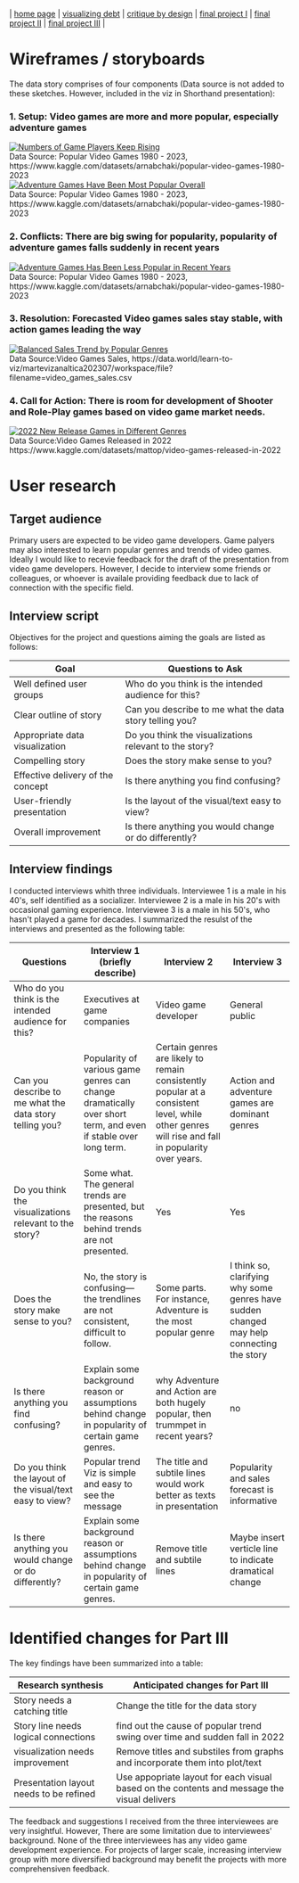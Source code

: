 | [home page](https://lihongzhang2023.github.io/portfolio/) | [visualizing debt](visualizing-government-debt) | [critique by design](critique-by-design) | [final project I](final-project-part-one) | [final project II](final-project-part-two) | [final project III](final-project-part-three) |

# Wireframes / storyboards
The data story comprises of four components (Data source is not added to these sketches. However, included in the viz in Shorthand presentation):   

### 1. Setup: Video games are more and more popular, especially adventure games
<div class='tableauPlaceholder' id='viz1700958524798' style='position: relative'><noscript><a href='#'><img alt='Numbers of Game Players Keep Rising ' src='https:&#47;&#47;public.tableau.com&#47;static&#47;images&#47;Vi&#47;VideoGame-SetUp1&#47;Setup1&#47;1_rss.png' style='border: none' /></a></noscript><object class='tableauViz'  style='display:none;'><param name='host_url' value='https%3A%2F%2Fpublic.tableau.com%2F' /> <param name='embed_code_version' value='3' /> <param name='site_root' value='' /><param name='name' value='VideoGame-SetUp1&#47;Setup1' /><param name='tabs' value='no' /><param name='toolbar' value='yes' /><param name='static_image' value='https:&#47;&#47;public.tableau.com&#47;static&#47;images&#47;Vi&#47;VideoGame-SetUp1&#47;Setup1&#47;1.png' /> <param name='animate_transition' value='yes' /><param name='display_static_image' value='yes' /><param name='display_spinner' value='yes' /><param name='display_overlay' value='yes' /><param name='display_count' value='yes' /><param name='language' value='en-US' /><param name='filter' value='publish=yes' /></object></div>                
<script type='text/javascript'>                    
  var divElement = document.getElementById('viz1700958524798');                    
  var vizElement = divElement.getElementsByTagName('object')[0];                    
  vizElement.style.width='1016px';vizElement.style.height='991px';                    
  var scriptElement = document.createElement('script');                    
  scriptElement.src = 'https://public.tableau.com/javascripts/api/viz_v1.js';                    
  vizElement.parentNode.insertBefore(scriptElement, vizElement);                
</script>  
Data Source: Popular Video Games 1980 - 2023, https://www.kaggle.com/datasets/arnabchaki/popular-video-games-1980-2023  

<div class='tableauPlaceholder' id='viz1700958622082' style='position: relative'><noscript><a href='#'><img alt='Adventure Games Have Been Most Popular Overall ' src='https:&#47;&#47;public.tableau.com&#47;static&#47;images&#47;Vi&#47;VideoGame-SetUp2&#47;Setup2&#47;1_rss.png' style='border: none' /></a></noscript><object class='tableauViz'  style='display:none;'><param name='host_url' value='https%3A%2F%2Fpublic.tableau.com%2F' /> <param name='embed_code_version' value='3' /> <param name='site_root' value='' /><param name='name' value='VideoGame-SetUp2&#47;Setup2' /><param name='tabs' value='no' /><param name='toolbar' value='yes' /><param name='static_image' value='https:&#47;&#47;public.tableau.com&#47;static&#47;images&#47;Vi&#47;VideoGame-SetUp2&#47;Setup2&#47;1.png' /> <param name='animate_transition' value='yes' /><param name='display_static_image' value='yes' /><param name='display_spinner' value='yes' /><param name='display_overlay' value='yes' /><param name='display_count' value='yes' /><param name='language' value='en-US' /><param name='filter' value='publish=yes' /></object></div>               
<script type='text/javascript'>                    
  var divElement = document.getElementById('viz1700958622082');                    
  var vizElement = divElement.getElementsByTagName('object')[0];                    
  vizElement.style.width='1016px';vizElement.style.height='991px';                    
  var scriptElement = document.createElement('script');                    
  scriptElement.src = 'https://public.tableau.com/javascripts/api/viz_v1.js';                    
  vizElement.parentNode.insertBefore(scriptElement, vizElement);                
</script>  
Data Source: Popular Video Games 1980 - 2023, https://www.kaggle.com/datasets/arnabchaki/popular-video-games-1980-2023  

### 2. Conflicts: There are big swing for popularity, popularity of adventure games falls suddenly in recent years
<div class='tableauPlaceholder' id='viz1700960085955' style='position: relative'><noscript><a href='#'><img alt='Adventure Games Has Been Less Popular in Recent Years ' src='https:&#47;&#47;public.tableau.com&#47;static&#47;images&#47;Vi&#47;VideoGame-Conflicts&#47;Conflicts&#47;1_rss.png' style='border: none' /></a></noscript><object class='tableauViz'  style='display:none;'><param name='host_url' value='https%3A%2F%2Fpublic.tableau.com%2F' /> <param name='embed_code_version' value='3' /> <param name='site_root' value='' /><param name='name' value='VideoGame-Conflicts&#47;Conflicts' /><param name='tabs' value='no' /><param name='toolbar' value='yes' /><param name='static_image' value='https:&#47;&#47;public.tableau.com&#47;static&#47;images&#47;Vi&#47;VideoGame-Conflicts&#47;Conflicts&#47;1.png' /> <param name='animate_transition' value='yes' /><param name='display_static_image' value='yes' /><param name='display_spinner' value='yes' /><param name='display_overlay' value='yes' /><param name='display_count' value='yes' /><param name='language' value='en-US' /></object></div>                
<script type='text/javascript'>                    
  var divElement = document.getElementById('viz1700960085955');                    
  var vizElement = divElement.getElementsByTagName('object')[0];                    vizElement.style.width='1016px';vizElement.style.height='991px';                    
  var scriptElement = document.createElement('script');                    
  scriptElement.src = 'https://public.tableau.com/javascripts/api/viz_v1.js';                    vizElement.parentNode.insertBefore(scriptElement, vizElement);                
</script>   
Data Source: Popular Video Games 1980 - 2023, https://www.kaggle.com/datasets/arnabchaki/popular-video-games-1980-2023  

### 3. Resolution: Forecasted Video games sales stay stable, with action games leading the way
<div class='tableauPlaceholder' id='viz1700959056462' style='position: relative'><noscript><a href='#'><img alt='Balanced Sales Trend by Popular Genres ' src='https:&#47;&#47;public.tableau.com&#47;static&#47;images&#47;Vi&#47;VideoGame-Resolutions&#47;Resolution&#47;1_rss.png' style='border: none' /></a></noscript><object class='tableauViz'  style='display:none;'><param name='host_url' value='https%3A%2F%2Fpublic.tableau.com%2F' /> <param name='embed_code_version' value='3' /> <param name='site_root' value='' /><param name='name' value='VideoGame-Resolutions&#47;Resolution' /><param name='tabs' value='no' /><param name='toolbar' value='yes' /><param name='static_image' value='https:&#47;&#47;public.tableau.com&#47;static&#47;images&#47;Vi&#47;VideoGame-Resolutions&#47;Resolution&#47;1.png' /> <param name='animate_transition' value='yes' /><param name='display_static_image' value='yes' /><param name='display_spinner' value='yes' /><param name='display_overlay' value='yes' /><param name='display_count' value='yes' /><param name='language' value='en-US' /><param name='filter' value='publish=yes' /></object></div>                 
<script type='text/javascript'>                    
  var divElement = document.getElementById('viz1700959056462');                    
  var vizElement = divElement.getElementsByTagName('object')[0];                    
  vizElement.style.width='1016px';vizElement.style.height='991px';                    
  var scriptElement = document.createElement('script');                    
  scriptElement.src = 'https://public.tableau.com/javascripts/api/viz_v1.js';                    
  vizElement.parentNode.insertBefore(scriptElement, vizElement);                
</script>   
Data Source:Video Games Sales, https://data.world/learn-to-viz/martevizanaltica202307/workspace/file?filename=video_games_sales.csv  

### 4. Call for Action: There is room for development of Shooter and Role-Play games based on video game market needs.
<div class='tableauPlaceholder' id='viz1700959152539' style='position: relative'><noscript><a href='#'><img alt='2022 New Release Games in Different Genres ' src='https:&#47;&#47;public.tableau.com&#47;static&#47;images&#47;Vi&#47;VideoGame-Action&#47;CallforAction&#47;1_rss.png' style='border: none' /></a></noscript><object class='tableauViz'  style='display:none;'><param name='host_url' value='https%3A%2F%2Fpublic.tableau.com%2F' /> <param name='embed_code_version' value='3' /> <param name='site_root' value='' /><param name='name' value='VideoGame-Action&#47;CallforAction' /><param name='tabs' value='no' /><param name='toolbar' value='yes' /><param name='static_image' value='https:&#47;&#47;public.tableau.com&#47;static&#47;images&#47;Vi&#47;VideoGame-Action&#47;CallforAction&#47;1.png' /> <param name='animate_transition' value='yes' /><param name='display_static_image' value='yes' /><param name='display_spinner' value='yes' /><param name='display_overlay' value='yes' /><param name='display_count' value='yes' /><param name='language' value='en-US' /><param name='filter' value='publish=yes' /></object></div>                
<script type='text/javascript'>                    
  var divElement = document.getElementById('viz1700959152539');                    
  var vizElement = divElement.getElementsByTagName('object')[0];                    
  vizElement.style.width='1016px';vizElement.style.height='991px';                    
  var scriptElement = document.createElement('script');                    
  scriptElement.src = 'https://public.tableau.com/javascripts/api/viz_v1.js';                    
  vizElement.parentNode.insertBefore(scriptElement, vizElement);                
</script>  
Data Source:Video Games Released in 2022 https://www.kaggle.com/datasets/mattop/video-games-released-in-2022  

# User research   
## Target audience   
Primary users are expected to be video game developers. Game palyers may also interested to learn popular genres and trends of video games. Ideally I would like to recevie feedback for the draft of the presentation from video game developers. However, I decide to interview some friends or colleagues, or whoever is availale providing feedback due to lack of connection with the specific field.

## Interview script
Objectives for the project and questions aiming the goals are listed as follows:  

| Goal                           | Questions to Ask                                                    |
|--------------------------------|---------------------------------------------------------------------|
|Well defined user groups        | Who do you think is the intended audience for this?                 |
|Clear outline of story          | Can you describe to me what the data story telling you?                 |
|Appropriate data visualization  | Do you think the visualizations relevant to the story?                 |
|Compelling story                | Does the story make sense to you?               |
|Effective delivery of the concept  | Is there anything you find confusing?              |
|User-friendly presentation      | Is the layout of the visual/text easy to view?              |
|Overall improvement         | Is there anything you would change or do differently?               |



## Interview findings   
I conducted interviews whith three individuals. Interviewee 1 is a male in his 40's, self identified as a socializer. Interviewee 2 is a male in his 20's with occasional gaming experience. Interviewee 3 is a male in his 50's, who hasn't played a game for decades. I summarized the resulst of the interviews and presented as the following table:

| Questions               | Interview 1 (briefly describe) | Interview 2 | Interview 3 |
|-------------------------|--------------------------------|-------------|-------------|
| Who do you think is the intended audience for this?     |  Executives at game companies  |    Video game developer  |  General public           |
|Can you describe to me what the data story telling you? |   Popularity of various game genres can change dramatically over short term, and even if stable over long term. |       Certain genres are likely to remain consistently popular at a consistent level, while other genres will rise and fall in popularity over years.     |Action and adventure games are dominant genres|
|Do you think the visualizations relevant to the story?|   Some what. The general trends are presented, but the reasons behind trends are not presented.      |       Yes      |   Yes          |
|Does the story make sense to you? |No, the story is confusing—the trendlines are not consistent, difficult to follow. | Some parts. For instance, Adventure is the most popular genre  | I think so, clarifying why some genres have sudden changed may help connecting the story            |
|Is there anything you find confusing?  | Explain some background reason or assumptions behind change in popularity of certain game genres.  |   why Adventure and Action are both hugely popular, then trummpet in recent years?          |          no   |
|Do you think the layout of the visual/text easy to view?|  Popular trend Viz is simple and easy to see the message |         The title and subtile lines would work better as texts in presentation    |   Popularity and sales forecast is informative          |
|Is there anything you would change or do differently? |     Explain some background reason or assumptions behind change in popularity of certain game genres.                           |  Remove title and subtile lines          | Maybe insert verticle line to indicate dramatical change            |



# Identified changes for Part III  
The key findings have been summarized into a table:   

| Research synthesis                       | Anticipated changes for Part III                                           |
|------------------------------------------|----------------------------------------------------------------------------|
| Story needs a catching title| Change the title for the data story |
| Story line needs logical connections | find out the cause of popular trend swing over time and sudden fall in 2022 |
|  visualization needs improvement         |  Remove titles and substiles from graphs and incorporate them into plot/text |
|  Presentation layout needs to be refined |  Use appopriate layout for each visual based on the contents and message the visual delivers|  


The feedback and suggestions I received from the three interviewees are very insightful. However, There are some limitation due to interviewees' background. None of the three interviewees has any video game development experience. For projects of larger scale,  increasing interview group with more diversified background may benefit the projects with more comprehensiven feedback.



